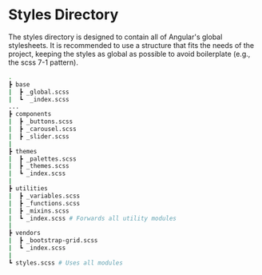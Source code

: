 # Styles Directory

The styles directory is designed to contain all of Angular's global stylesheets. It is recommended to use a structure that fits the needs of the project, keeping the styles as global as possible to avoid boilerplate (e.g., the scss 7-1 pattern).

```bash
.
┣ base
|  ┣ _global.scss   
|  ┗  _index.scss  
...
┣ components
|  ┣ _buttons.scss  
|  ┣ _carousel.scss  
|  ┣ _slider.scss  
|
┣ themes
|  ┣ _palettes.scss     
|  ┣ _themes.scss   
|  ┗ _index.scss  
|
┣ utilities
|  ┣ _variables.scss  
|  ┣ _functions.scss  
|  ┣ _mixins.scss
|  ┗ _index.scss # Forwards all utility modules
|
┣ vendors
|  ┣ _bootstrap-grid.scss
|  ┗ _index.scss 
|
┗ styles.scss # Uses all modules
```

